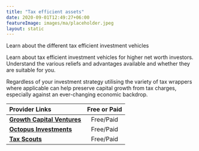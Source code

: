 ```yaml
---
title: "Tax efficient assets"
date: 2020-09-01T12:49:27+06:00
featureImage: images/ma/placeholder.jpeg
layout: static
---
```


Learn about the different tax efficient investment vehicles

Learn about tax efficient investment vehicles for higher net worth investors. Understand the various reliefs and advantages available and whether they are suitable for you.

Regardless of your investment strategy utilising the variety of tax wrappers where applicable can help preserve capital growth from tax charges, especially against an ever-changing economic backdrop.

| Provider Links      | Free or Paid  |  
| :-----------          | :--------------:      |  
| [**Growth Capital Ventures**](https://www.growthcapitalventures.co.uk/insights/blog/how-to-minimise-inheritance-tax-using-tax-efficient-investments) | Free/Paid | 
| [**Octopus Investments**](https://octopusinvestments.com/tax-efficient-investments-explained/) | Free/Paid | 
| [**Tax Scouts**](https://taxscouts.com/the-tax-basics/tax-efficient-investments-uk/) | Free/Paid | 
  

<br/><br/>






